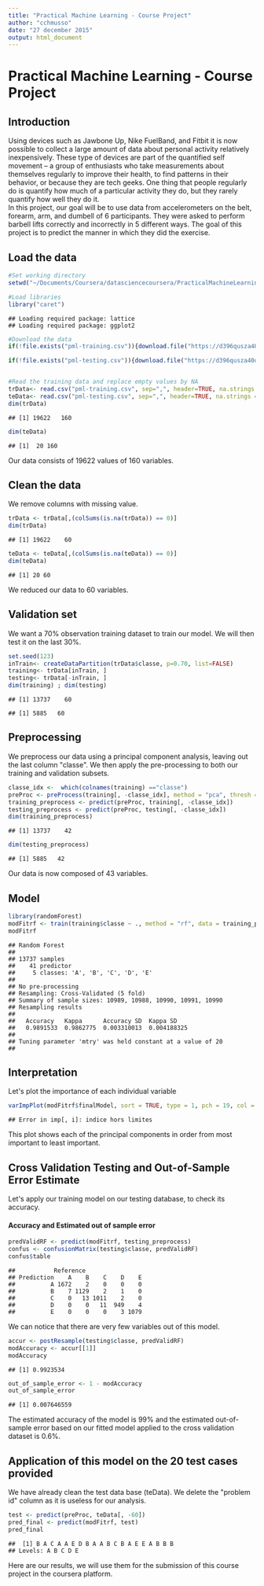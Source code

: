 ```yaml
---
title: "Practical Machine Learning - Course Project"
author: "cchmusso"
date: "27 december 2015"
output: html_document
---
```

# Practical Machine Learning - Course Project
## Introduction
Using devices such as Jawbone Up, Nike FuelBand, and Fitbit it is now possible to collect a large amount of data about personal activity relatively inexpensively. These type of devices are part of the quantified self movement – a group of enthusiasts who take measurements about themselves regularly to improve their health, to find patterns in their behavior, or because they are tech geeks. One thing that people regularly do is quantify how much of a particular activity they do, but they rarely quantify how well they do it. </br> In this project, our goal will be to use data from accelerometers on the belt, forearm, arm, and dumbell of 6 participants. They were asked to perform barbell lifts correctly and incorrectly in 5 different ways. The goal of this project is to predict the manner in which they did the exercise.

## Load the data

```r
#Set working directory
setwd("~/Documents/Coursera/datasciencecoursera/PracticalMachineLearning/")

#Load libraries
library("caret")
```

```
## Loading required package: lattice
## Loading required package: ggplot2
```

```r
#Download the data
if(!file.exists("pml-training.csv")){download.file("https://d396qusza40orc.cloudfront.net/predmachlearn/pml-training.csv", destfile = "pml-training.csv")}

if(!file.exists("pml-testing.csv")){download.file("https://d396qusza40orc.cloudfront.net/predmachlearn/pml-testing.csv", destfile = "pml-testing.csv")}


#Read the training data and replace empty values by NA
trData<- read.csv("pml-training.csv", sep=",", header=TRUE, na.strings = c("NA",""))
teData<- read.csv("pml-testing.csv", sep=",", header=TRUE, na.strings = c("NA",""))
dim(trData)
```

```
## [1] 19622   160
```

```r
dim(teData)
```

```
## [1]  20 160
```
Our data consists of 19622 values of 160 variables. 


## Clean the data  
We remove columns with missing value. 


```r
trData <- trData[,(colSums(is.na(trData)) == 0)]
dim(trData)
```

```
## [1] 19622    60
```

```r
teData <- teData[,(colSums(is.na(teData)) == 0)]
dim(teData)
```

```
## [1] 20 60
```
We reduced our data to 60 variables.


## Validation set
We want a 70% observation training dataset to train our model. We will then test it on the last 30%.


```r
set.seed(123) 
inTrain<- createDataPartition(trData$classe, p=0.70, list=FALSE)
training<- trData[inTrain, ]
testing<- trData[-inTrain, ]
dim(training) ; dim(testing)
```

```
## [1] 13737    60
```

```
## [1] 5885   60
```


## Preprocessing
We preprocess our data using a principal component analysis, leaving out the last column "classe". We then apply the pre-processing to both our training and validation subsets.


```r
classe_idx <-  which(colnames(training) =="classe")
preProc <- preProcess(training[, -classe_idx], method = "pca", thresh = 0.99)
training_preprocess <- predict(preProc, training[, -classe_idx])
testing_preprocess <- predict(preProc, testing[, -classe_idx])
dim(training_preprocess)
```

```
## [1] 13737    42
```

```r
dim(testing_preprocess)
```

```
## [1] 5885   42
```
Our data is now composed of 43 variables. 

## Model


```r
library(randomForest)
modFitrf <- train(training$classe ~ ., method = "rf", data = training_preprocess, trControl = trainControl(method = "cv", number = 5), tuneGrid=data.frame(mtry=20))
modFitrf
```

```
## Random Forest 
## 
## 13737 samples
##    41 predictor
##     5 classes: 'A', 'B', 'C', 'D', 'E' 
## 
## No pre-processing
## Resampling: Cross-Validated (5 fold) 
## Summary of sample sizes: 10989, 10988, 10990, 10991, 10990 
## Resampling results
## 
##   Accuracy   Kappa      Accuracy SD  Kappa SD   
##   0.9891533  0.9862775  0.003310013  0.004188325
## 
## Tuning parameter 'mtry' was held constant at a value of 20
## 
```

## Interpretation

Let's plot the importance of each individual variable


```r
varImpPlot(modFitrf$finalModel, sort = TRUE, type = 1, pch = 19, col = 1, cex = 0.6, main = "Importance of the Individual Principal Components")
```

```
## Error in imp[, i]: indice hors limites
```

This plot shows each of the principal components in order from most important to least important.

## Cross Validation Testing and Out-of-Sample Error Estimate

Let's apply our training model on our testing database, to check its accuracy. 

#### Accuracy and Estimated out of sample error

```r
predValidRF <- predict(modFitrf, testing_preprocess)
confus <- confusionMatrix(testing$classe, predValidRF)
confus$table
```

```
##           Reference
## Prediction    A    B    C    D    E
##          A 1672    2    0    0    0
##          B    7 1129    2    1    0
##          C    0   13 1011    2    0
##          D    0    0   11  949    4
##          E    0    0    0    3 1079
```
We can notice that there are very few variables out of this model.


```r
accur <- postResample(testing$classe, predValidRF)
modAccuracy <- accur[[1]]
modAccuracy
```

```
## [1] 0.9923534
```

```r
out_of_sample_error <- 1 - modAccuracy
out_of_sample_error
```

```
## [1] 0.007646559
```

The estimated accuracy of the model is 99% and the estimated out-of-sample error based on our fitted model applied to the cross validation dataset is 0.6%.

## Application of this model on the 20 test cases provided
We have already clean the test data base (teData). We delete the "problem id" column as it is useless for our analysis.

```r
test <- predict(preProc, teData[, -60])
pred_final <- predict(modFitrf, test)
pred_final
```

```
##  [1] B A C A A E D B A A B C B A E E A B B B
## Levels: A B C D E
```

Here are our results, we will use them for the submission of this course project in the coursera platform.
